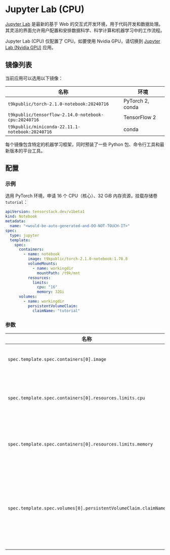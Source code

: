 # Jupyter Lab (CPU)

[Jupyter Lab](https://github.com/jupyterlab/jupyterlab) 是最新的基于 Web 的交互式开发环境，用于代码开发和数据处理。其灵活的界面允许用户配置和安排数据科学、科学计算和机器学习中的工作流程。

Jupyter Lab (CPU) 仅配置了 CPU。如要使用 Nvidia GPU，请切换到 [Jupyter Lab (Nvidia GPU)]() 应用。

## 镜像列表

当前应用可以选用以下镜像：

| 名称                                              | 环境             |
| ------------------------------------------------- | ---------------- |
| `t9kpublic/torch-2.1.0-notebook:20240716`           | PyTorch 2, conda |
| `t9kpublic/tensorflow-2.14.0-notebook-cpu:20240716` | TensorFlow 2     |
| `t9kpublic/miniconda-22.11.1-notebook:20240716`     | conda            |

每个镜像包含特定的机器学习框架，同时预装了一些 Python 包、命令行工具和最新版本的平台工具。

## 配置

### 示例

选用 PyTorch 环境，申请 16 个 CPU（核心）、32 GiB 内存资源，挂载存储卷 `tutorial`：

```yaml
apiVersion: tensorstack.dev/v1beta1
kind: Notebook
metadata:
  name: "<would-be-auto-generated-and-DO-NOT-TOUCH-IT>"
spec:
  type: jupyter
  template:
    spec:
      containers:
        - name: notebook
          image: t9kpublic/torch-2.1.0-notebook:1.78.8
          volumeMounts:
            - name: workingdir
              mountPath: /t9k/mnt
          resources:
            limits:
              cpu: "16"
              memory: 32Gi
      volumes:
        - name: workingdir
          persistentVolumeClaim:
            claimName: "tutorial"
```

### 参数

| 名称                                                            | 描述                                                          | 值                                      |
| --------------------------------------------------------------- | ------------------------------------------------------------- | --------------------------------------- |
| `spec.template.spec.containers[0].image`                        | Jupyter Lab 容器镜像。                                        | `t9kpublic/torch-2.1.0-notebook:1.77.1` |
| `spec.template.spec.containers[0].resources.limits.cpu`         | Jupyter Lab 最多能使用的 CPU 数量。                           | `16`                                    |
| `spec.template.spec.containers[0].resources.limits.memory`      | Jupyter Lab 最多能使用的内存数量。                            | `32Gi`                                  |
| `spec.template.spec.volumes[0].persistentVolumeClaim.claimName` | 绑定一个 PVC 到 Jupyter Lab 上，作为 Jupyter Lab 的工作空间。 | `""`                                    |
